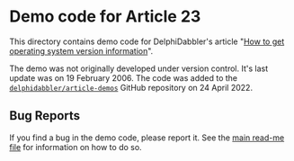 # Demo code for Article 23

This directory contains demo code for DelphiDabbler's article "[How to get operating system version information](https://delphidabbler.com/articles/article-23)".

The demo was not originally developed under version control. It's last update was on 19 February 2006. The code was added to the [`delphidabbler/article-demos`](https://github.com/delphidabbler/article-demos) GitHub repository on 24 April 2022.

## Bug Reports

If you find a bug in the demo code, please report it. See the [main read-me file](https://github.com/delphidabbler/article-demos/blob/master/README.md#bug-reports) for information on how to do so.
